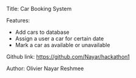 Title: Car Booking System

Features:
- Add cars to database
- Assign a user a car for certain date
- Mark a car as available or unavailable



Github link: https://github.com/Nayar/hackathon1

Author: Olivier
Nayar
Reshmee

